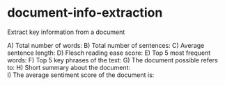 # document-info-extraction

Extract key information from a document

A) Total number of words:
B) Total number of sentences:
C) Average sentence length:
D) Flesch reading ease score:
E) Top 5 most frequent words:
F) Top 5 key phrases of the text:
G) The document possible refers to:
H) Short summary about the document:   
I) The average sentiment score of the document is: 
